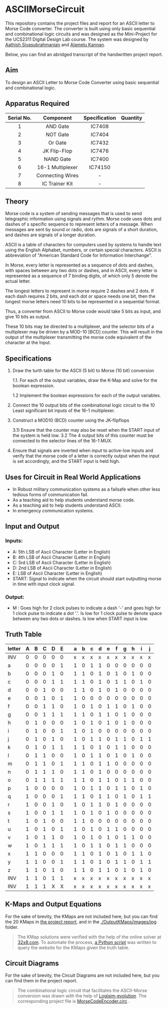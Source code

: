 # ASCIIMorseCircuit

This repository contains the project files and report for an ASCII letter to Morse Code converter. The converter is built using only basic sequential and combinational logic circuits and was designed as the Mini-Project for the UCS2311 Digital Design Lab course. The system was designed by [Aathish Sivasubrahmanian](https://github.com/Aathish04) and [Alamelu Kannan](https://github.com/alameluk17). 

Below, you can find an abridged transcript of the handwritten project report.

## Aim
To design an ASCII Letter to Morse Code Converter using basic sequential and combinational logic.

## Apparatus Required

| Serial No. |     Component    | Specification | Quantity |
|:----------:|:----------------:|:-------------:|:--------:|
|      1     |     AND Gate     |     IC7408    |          |
|      2     |     NOT Gate     |     IC7404    |          |
|      3     |      Or Gate     |     IC7432    |          |
|      4     |   JK Flip-Flop   |     IC7476    |          |
|      5     |     NAND Gate    |     IC7400    |          |
|      6     | 16-1 Multiplexer |    IC74150    |          |
|      7     | Connecting Wires |       -       |          |
|      8     |  IC Trainer Kit  |       -       |          |

## Theory
Morse code is a system of sending messages that is used to send telegraphic information using signals and rythm. Morse code uses dots and dashes of s specific sequence to represent letters of a message. When messages are sent by sound or radio, dots are signals of a short duration, and dashes are signals of a longer duration.

ASCII is a table of characters for computers used by systems to handle text using the English Alphabet, numbers, or certain special characters. ASCII is abbreviation of "American Standard Code for Information Interchange".

In Morse, every letter is represented as a sequence of dots and dashes, with spaces between any two dots or dashes, and in ASCII, every letter is represented as a sequence of 7 binding digits, of which only 5 denote the actual letter.

The longest letters to represent in morse require 2 dashes and 2 dots. If each dash requires 2 bits, and each dot or space needs one bit, then the longest morse letters need 10 bits to be represented in a sequential format.

Thus, a converter from ASCII to Morse code would take 5 bits as input, and give 10 bits as output.

These 10 bits may be directed to a multiplexer, and the selector bits of a multiplexer may be driven by a MOD-10 [BCD] counter. This will result in the output of the multiplexer transmitting the morse code equivalent of the character at the Input.

## Specifications

1) Draw the turth table for the ASCII (5 bit) to Morse (10 bit) conversion

    1.1. For each of the output variables, draw the K-Map and solve for the boolean expression.
    
    1.2 Implement the boolean expressions for each of the output variables.

2) Connect the 10 output bits of the combinational logic circuit to the 10 Least significant bit inputs of the 16-1 multiplexer.

3) Construct a MOD10 (BCD) counter using the JK-flipflops
    
    3.1) Ensure that the counter may also be reset when the START input of the system is held low.
    3.2 The 4 output bits of this counter must be connected to the selector lines of the 16-1 MUX.

4) Ensure that signals are inverted when input to active-low inputs and verify that the morse code of a letter is correctly output when the input is set accordingly, and the START input is held high.

## Uses for Circuit in Real World Applications

- In Robust military communication systems as a failsafe when other less tedious forms of communication fail.
- As a teaching aid to help students understand morse code.
- As a teaching aid to help students understand ASCII.
- In emergency communication systems.

## Input and Output

### Inputs:
- A: 5th LSB of Ascii Character (Letter in English)
- B: 4th LSB of Ascii Character (Letter in English)
- C: 5rd LSB of Ascii Character (Letter in English)
- D: 2nd LSB of Ascii Character (Letter in English)
- E: LSB of Ascii Character (Letter in English)
- START: Signal to indicate when the circuit should start outputting morse in time with input clock signal.

### Output:
- M : Goes high for 2 clock pulses to indicate a dash '-' and goes high for 1 clock pulse to indicate a dot '.'. Is low for 1 clock pulse to denote space between any two dots or dashes. Is low when START input is low.


## Truth Table

| letter | A | B | C | D | E |   | a | b | c | d | e | f | g | h | i | j |
|--------|---|---|---|---|---|---|---|---|---|---|---|---|---|---|---|---|
| INV    | 0 | 0 | 0 | 0 | 0 |   | x | x | x | x | x | x | x | x | x | x |
| a      | 0 | 0 | 0 | 0 | 1 |   | 1 | 0 | 1 | 1 | 0 | 0 | 0 | 0 | 0 | 0 |
| b      | 0 | 0 | 0 | 1 | 0 |   | 1 | 1 | 0 | 1 | 0 | 1 | 0 | 1 | 0 | 0 |
| c      | 0 | 0 | 0 | 1 | 1 |   | 1 | 1 | 0 | 1 | 0 | 1 | 1 | 0 | 1 | 0 |
| d      | 0 | 0 | 1 | 0 | 0 |   | 1 | 1 | 0 | 1 | 0 | 1 | 0 | 0 | 0 | 0 |
| e      | 0 | 0 | 1 | 0 | 1 |   | 1 | 0 | 0 | 0 | 0 | 0 | 0 | 0 | 0 | 0 |
| f      | 0 | 0 | 1 | 1 | 0 |   | 1 | 0 | 1 | 0 | 1 | 1 | 0 | 1 | 0 | 0 |
| g      | 0 | 0 | 1 | 1 | 1 |   | 1 | 1 | 0 | 1 | 1 | 0 | 1 | 0 | 0 | 0 |
| h      | 0 | 1 | 0 | 0 | 0 |   | 1 | 0 | 1 | 0 | 1 | 0 | 1 | 0 | 0 | 0 |
| i      | 0 | 1 | 0 | 0 | 1 |   | 1 | 0 | 1 | 0 | 0 | 0 | 0 | 0 | 0 | 0 |
| j      | 0 | 1 | 0 | 1 | 0 |   | 1 | 0 | 1 | 1 | 0 | 1 | 1 | 0 | 1 | 1 |
| k      | 0 | 1 | 0 | 1 | 1 |   | 1 | 1 | 0 | 1 | 0 | 1 | 1 | 0 | 0 | 0 |
| l      | 0 | 1 | 1 | 0 | 0 |   | 1 | 0 | 1 | 1 | 0 | 1 | 0 | 1 | 0 | 0 |
| m      | 0 | 1 | 1 | 0 | 1 |   | 1 | 1 | 0 | 1 | 1 | 0 | 0 | 0 | 0 | 0 |
| n      | 0 | 1 | 1 | 1 | 0 |   | 1 | 1 | 0 | 1 | 0 | 0 | 0 | 0 | 0 | 0 |
| o      | 0 | 1 | 1 | 1 | 1 |   | 1 | 1 | 0 | 1 | 1 | 0 | 1 | 1 | 0 | 0 |
| p      | 1 | 0 | 0 | 0 | 0 |   | 1 | 0 | 1 | 1 | 0 | 1 | 1 | 0 | 1 | 0 |
| q      | 1 | 0 | 0 | 0 | 1 |   | 1 | 1 | 0 | 1 | 1 | 0 | 1 | 0 | 1 | 1 |
| r      | 1 | 0 | 0 | 1 | 0 |   | 1 | 0 | 1 | 1 | 0 | 1 | 0 | 0 | 0 | 0 |
| s      | 1 | 0 | 0 | 1 | 1 |   | 1 | 0 | 1 | 0 | 1 | 0 | 0 | 0 | 0 | 0 |
| t      | 1 | 0 | 1 | 0 | 0 |   | 1 | 1 | 0 | 0 | 0 | 0 | 0 | 0 | 0 | 0 |
| u      | 1 | 0 | 1 | 0 | 1 |   | 1 | 0 | 1 | 0 | 1 | 1 | 0 | 0 | 0 | 0 |
| v      | 1 | 0 | 1 | 1 | 0 |   | 1 | 0 | 1 | 0 | 1 | 0 | 1 | 1 | 0 | 0 |
| w      | 1 | 0 | 1 | 1 | 1 |   | 1 | 0 | 1 | 1 | 0 | 1 | 1 | 0 | 0 | 0 |
| x      | 1 | 1 | 0 | 0 | 0 |   | 1 | 1 | 0 | 1 | 0 | 1 | 0 | 1 | 1 | 0 |
| y      | 1 | 1 | 0 | 0 | 1 |   | 1 | 1 | 0 | 1 | 0 | 1 | 1 | 0 | 1 | 1 |
| z      | 1 | 1 | 0 | 1 | 0 |   | 1 | 1 | 0 | 1 | 1 | 0 | 1 | 0 | 1 | 0 |
| INV    | 1 | 1 | 0 | 1 | 1 |   | x | x | x | x | x | x | x | x | x | x |
| INV    | 1 | 1 | 1 | X | X |   | x | x | x | x | x | x | x | x | x | x |

## K-Maps and Output Equations

For the sake of brevity, the KMaps are not included here, but you can find the 20 KMaps in [the project report](DPSDMiniProjectReportFinal.pdf), and in the [./OutputKMaps/images/jpg](./OutputKMaps/images/jpg) folder.

> The KMap solutions were verified with the help of the online solver at [32x8.com](http://32x8.com/index.html).
To automate the process, [a Python script](./KMapSolving.ipynb) was written to query the website for the KMaps given the truth table.

## Circuit Diagrams
For the sake of brevity, the Circuit Diagrams are not included here, but you can find them in the project report.

> The combinational logic circuit that facilitates the ASCII-Morse conversion was drawn with the help of [Logisim-evolution](https://github.com/logisim-evolution/logisim-evolution). The corresponding project file is [MorseCodeEncoder.circ](MorseCodeEncoder.circ) .
